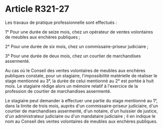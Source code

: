 # Article R321-27

Les travaux de pratique professionnelle sont effectués :

1° Pour une durée de seize mois, chez un opérateur de ventes volontaires de meubles aux enchères publiques ;

2° Pour une durée de six mois, chez un commissaire-priseur judiciaire ;

3° Pour une durée de deux mois, chez un courtier de marchandises assermenté.

Au cas où le Conseil des ventes volontaires de meubles aux enchères publiques constate, pour un stagiaire, l'impossibilité matérielle de réaliser le stage mentionné au 3°, la durée de celui mentionné au 2° est portée à huit mois. Le stagiaire rédige alors un mémoire relatif à l'exercice de la profession de courtier de marchandises assermenté.

Le stagiaire peut demander à effectuer une partie du stage mentionné au 1°, dans la limite de trois mois, auprès d'un commissaire-priseur judiciaire, d'un courtier de marchandises assermenté, d'un notaire, d'un huissier de justice, d'un administrateur judiciaire ou d'un mandataire judiciaire ; il en indique le nom au Conseil des ventes volontaires de meubles aux enchères publiques.
